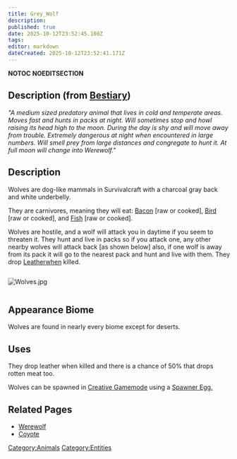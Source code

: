 ```yaml
---
title: Grey_Wolf
description: 
published: true
date: 2025-10-12T23:52:45.100Z
tags: 
editor: markdown
dateCreated: 2025-10-12T23:52:41.171Z
---
```


__NOTOC__ __NOEDITSECTION__

## Description (from [Bestiary](Bestiary "wikilink"))

*"A medium sized predatory animal that lives in cold and temperate
areas. Moves fast and hunts in packs at night. Will sometimes stop and
howl raising its head high to the moon. During the day is shy and will
move away from trouble. Extremely dangerous at night when encountered in
large numbers. Will smell prey from large distances and congregate to
hunt it. At full moon will change into Werewolf."*

## Description

Wolves are dog-like mammals in Survivalcraft with a charcoal gray back
and white underbelly.

They are carnivores, meaning they will eat:
[Bacon](Raw_Bacon "wikilink") \[raw or cooked\],
[Bird](Raw_Bird "wikilink") \[raw or cooked\], and
[Fish](Raw_fish "wikilink") \[raw or cooked\].

Wolves are hostile, and a wolf will attack you in daytime if you seem to
threaten it. They hunt and live in packs so if you attack one, any other
nearby wolves will attack back \[as shown below\] also, if one wolf is
away from its pack it will go to the nearest pack and hunt and live with
them. They drop [Leatherwhen](Leather "wikilink") killed.

<div style="overflow:hidden">

![Wolves.jpg](Wolves.jpg "Wolves.jpg")

</div>

## Appearance Biome

Wolves are found in nearly every biome except for deserts.

## Uses

They drop leather when killed and there is a chance of 50% that drops
rotten meat too.

Wolves can be spawned in [Creative
Gamemode](http://survivalcraftgame.wikia.com/wiki/Creative_Gamemode)
using a [Spawner
Egg.](http://survivalcraftgame.wikia.com/wiki/Creative_Eggs)

## Related Pages

  - [Werewolf](Werewolf "wikilink")
  - [Coyote](Coyote "wikilink")

[Category:Animals](Category:Animals "wikilink")
[Category:Entities](Category:Entities "wikilink")